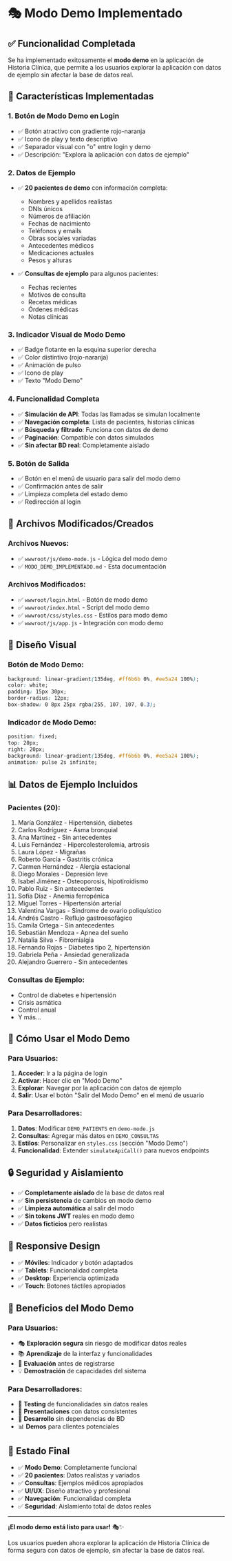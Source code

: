 # 🎭 Modo Demo Implementado

## ✅ **Funcionalidad Completada**

Se ha implementado exitosamente el **modo demo** en la aplicación de Historia Clínica, que permite a los usuarios explorar la aplicación con datos de ejemplo sin afectar la base de datos real.

## 🎯 **Características Implementadas**

### **1. Botón de Modo Demo en Login**
- ✅ Botón atractivo con gradiente rojo-naranja
- ✅ Icono de play y texto descriptivo
- ✅ Separador visual con "o" entre login y demo
- ✅ Descripción: "Explora la aplicación con datos de ejemplo"

### **2. Datos de Ejemplo**
- ✅ **20 pacientes de demo** con información completa:
  - Nombres y apellidos realistas
  - DNIs únicos
  - Números de afiliación
  - Fechas de nacimiento
  - Teléfonos y emails
  - Obras sociales variadas
  - Antecedentes médicos
  - Medicaciones actuales
  - Pesos y alturas

- ✅ **Consultas de ejemplo** para algunos pacientes:
  - Fechas recientes
  - Motivos de consulta
  - Recetas médicas
  - Órdenes médicas
  - Notas clínicas

### **3. Indicador Visual de Modo Demo**
- ✅ Badge flotante en la esquina superior derecha
- ✅ Color distintivo (rojo-naranja)
- ✅ Animación de pulso
- ✅ Icono de play
- ✅ Texto "Modo Demo"

### **4. Funcionalidad Completa**
- ✅ **Simulación de API**: Todas las llamadas se simulan localmente
- ✅ **Navegación completa**: Lista de pacientes, historias clínicas
- ✅ **Búsqueda y filtrado**: Funciona con datos de demo
- ✅ **Paginación**: Compatible con datos simulados
- ✅ **Sin afectar BD real**: Completamente aislado

### **5. Botón de Salida**
- ✅ Botón en el menú de usuario para salir del modo demo
- ✅ Confirmación antes de salir
- ✅ Limpieza completa del estado demo
- ✅ Redirección al login

## 🔧 **Archivos Modificados/Creados**

### **Archivos Nuevos:**
- ✅ `wwwroot/js/demo-mode.js` - Lógica del modo demo
- ✅ `MODO_DEMO_IMPLEMENTADO.md` - Esta documentación

### **Archivos Modificados:**
- ✅ `wwwroot/login.html` - Botón de modo demo
- ✅ `wwwroot/index.html` - Script del modo demo
- ✅ `wwwroot/css/styles.css` - Estilos para modo demo
- ✅ `wwwroot/js/app.js` - Integración con modo demo

## 🎨 **Diseño Visual**

### **Botón de Modo Demo:**
```css
background: linear-gradient(135deg, #ff6b6b 0%, #ee5a24 100%);
color: white;
padding: 15px 30px;
border-radius: 12px;
box-shadow: 0 8px 25px rgba(255, 107, 107, 0.3);
```

### **Indicador de Modo Demo:**
```css
position: fixed;
top: 20px;
right: 20px;
background: linear-gradient(135deg, #ff6b6b 0%, #ee5a24 100%);
animation: pulse 2s infinite;
```

## 📊 **Datos de Ejemplo Incluidos**

### **Pacientes (20):**
1. María González - Hipertensión, diabetes
2. Carlos Rodríguez - Asma bronquial
3. Ana Martínez - Sin antecedentes
4. Luis Fernández - Hipercolesterolemia, artrosis
5. Laura López - Migrañas
6. Roberto García - Gastritis crónica
7. Carmen Hernández - Alergia estacional
8. Diego Morales - Depresión leve
9. Isabel Jiménez - Osteoporosis, hipotiroidismo
10. Pablo Ruiz - Sin antecedentes
11. Sofía Díaz - Anemia ferropénica
12. Miguel Torres - Hipertensión arterial
13. Valentina Vargas - Síndrome de ovario poliquístico
14. Andrés Castro - Reflujo gastroesofágico
15. Camila Ortega - Sin antecedentes
16. Sebastián Mendoza - Apnea del sueño
17. Natalia Silva - Fibromialgia
18. Fernando Rojas - Diabetes tipo 2, hipertensión
19. Gabriela Peña - Ansiedad generalizada
20. Alejandro Guerrero - Sin antecedentes

### **Consultas de Ejemplo:**
- Control de diabetes e hipertensión
- Crisis asmática
- Control anual
- Y más...

## 🚀 **Cómo Usar el Modo Demo**

### **Para Usuarios:**
1. **Acceder**: Ir a la página de login
2. **Activar**: Hacer clic en "Modo Demo"
3. **Explorar**: Navegar por la aplicación con datos de ejemplo
4. **Salir**: Usar el botón "Salir del Modo Demo" en el menú de usuario

### **Para Desarrolladores:**
1. **Datos**: Modificar `DEMO_PATIENTS` en `demo-mode.js`
2. **Consultas**: Agregar más datos en `DEMO_CONSULTAS`
3. **Estilos**: Personalizar en `styles.css` (sección "Modo Demo")
4. **Funcionalidad**: Extender `simulateApiCall()` para nuevos endpoints

## 🔒 **Seguridad y Aislamiento**

- ✅ **Completamente aislado** de la base de datos real
- ✅ **Sin persistencia** de cambios en modo demo
- ✅ **Limpieza automática** al salir del modo
- ✅ **Sin tokens JWT** reales en modo demo
- ✅ **Datos ficticios** pero realistas

## 📱 **Responsive Design**

- ✅ **Móviles**: Indicador y botón adaptados
- ✅ **Tablets**: Funcionalidad completa
- ✅ **Desktop**: Experiencia optimizada
- ✅ **Touch**: Botones táctiles apropiados

## 🎯 **Beneficios del Modo Demo**

### **Para Usuarios:**
- 🎭 **Exploración segura** sin riesgo de modificar datos reales
- 📚 **Aprendizaje** de la interfaz y funcionalidades
- 🚀 **Evaluación** antes de registrarse
- 💡 **Demostración** de capacidades del sistema

### **Para Desarrolladores:**
- 🧪 **Testing** de funcionalidades sin datos reales
- 🎨 **Presentaciones** con datos consistentes
- 🔧 **Desarrollo** sin dependencias de BD
- 📊 **Demos** para clientes potenciales

## 🎉 **Estado Final**

- ✅ **Modo Demo**: Completamente funcional
- ✅ **20 pacientes**: Datos realistas y variados
- ✅ **Consultas**: Ejemplos médicos apropiados
- ✅ **UI/UX**: Diseño atractivo y profesional
- ✅ **Navegación**: Funcionalidad completa
- ✅ **Seguridad**: Aislamiento total de datos reales

---

**¡El modo demo está listo para usar!** 🎭✨

Los usuarios pueden ahora explorar la aplicación de Historia Clínica de forma segura con datos de ejemplo, sin afectar la base de datos real.







